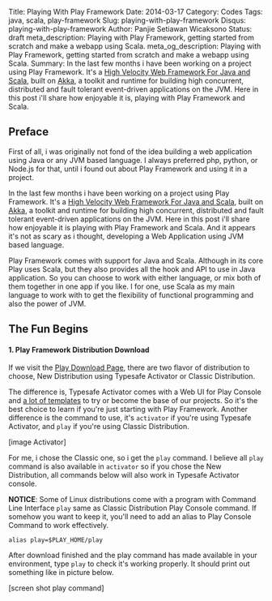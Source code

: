 Title: Playing With Play Framework
Date: 2014-03-17
Category: Codes
Tags: java, scala, play-framework
Slug: playing-with-play-framework
Disqus: playing-with-play-framework
Author: Panjie Setiawan Wicaksono
Status: draft
meta_description: Playing with Play Framework, getting started from scratch and make a webapp using Scala.
meta_og_description: Playing with Play Framework, getting started from scratch and make a webapp using Scala.
Summary: In the last few months i have been working on a project using Play Framework. It's a [High Velocity Web Framework For Java and Scala](http://www.playframework.com/), built on [Akka](http://akka.io/), a toolkit and runtime for building high concurrent, distributed and fault tolerant event-driven applications on the JVM. Here in this post i'll share how enjoyable it is, playing with Play Framework and Scala.

## Preface

First of all, i was originally not fond of the idea building a web application using Java or any JVM based language. I always preferred php, python, or Node.js for that, until i found out about Play Framework and using it in a project.

In the last few months i have been working on a project using Play Framework. It's a [High Velocity Web Framework For Java and Scala](http://www.playframework.com/), built on [Akka](http://akka.io/), a toolkit and runtime for building high concurrent, distributed and fault tolerant event-driven applications on the JVM. Here in this post i'll share how enjoyable it is playing with Play Framework and Scala. And it appears it's not as scary as i thought, developing a Web Application using JVM based language.

Play Framework comes with support for Java and Scala. Although in its core Play uses Scala, but they also provides all the hook and API to use in Java application. So you can choose to work with either language, or mix both of them together in one app if you like. I for one, use Scala as my main language to work with to get the flexibility of functional programming and also the power of JVM.

## The Fun Begins ##

#### 1. Play Framework Distribution Download ####
If we visit the [Play Download Page][1], there are two flavor of distribution to choose, New Distribution using Typesafe Activator or Classic Distribution.

The difference is, Typesafe Activator comes with a Web UI for Play Console and [a lot of templates][2] to try or become the base of our projects. So it's the best choice to learn if you're just starting with Play Framework. Another difference is the command to use, it's ``activator`` if you're using Typesafe Activator, and ``play`` if you're using Classic Distribution.

[image Activator]

For me, i chose the Classic one, so i get the ``play`` command. I believe all ``play`` command is also available in ``activator`` so if you chose the New Distribution, all commands below will also work in Typesafe Activator console.

**NOTICE**: Some of Linux distributions come with a program with Command Line Interface ``play`` same as Classic Distribution Play Console command. If somehow you want to keep it, you'll need to add an alias to Play Console Command to work effectively.

    alias play=$PLAY_HOME/play
    
After download finished and the play command has made available in your environment, type ``play`` to check it's working properly. It should print out something like in picture below.

[screen shot play command]


  [1]: http://www.playframework.com/download
  [2]: http://typesafe.com/activator/templates
